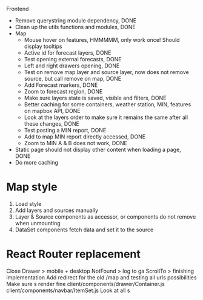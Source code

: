 Frontend

-   Remove querystring module dependency, DONE
-   Clean up the utils functions and modules, DONE
-   Map
    -   Mouse hover on features, HMMMMM, only work once! Should display tooltips
    -   Active id for forecast layers, DONE
    -   Test opening external forecasts, DONE
    -   Left and right drawers opening, DONE
    -   Test on remove map layer and source layer, now does not remove source, but call remove on map, DONE
    -   Add Forecast markers, DONE
    -   Zoom to forecast region, DONE
    -   Make sure layers state is saved, visible and filters, DONE
    -   Better caching for some containers, weather station, MIN, features on mapbox API, DONE
    -   Look at the layers order to make sure it remains the same after all these changes, DONE
    -   Test posting a MIN report, DONE
    -   Add to map MIN report directly accessed, DONE
    -   Zoom to MIN A & B does not work, DONE
-   Static page should not display other content when loading a page, DONE
-   Do more caching

# Map style

1.  Load style
2.  Add layers and sources manually
3.  Layer & Source components as accessor, or components do not remove when unmounting
4.  DataSet components fetch data and set it to the source

# React Router replacement

Close Drawer > mobile + desktop
NotFound > log to ga
ScrollTo > finishing implementation
Add redirect for the old /map and testing all urls possibilities
Make sure <Sponsor>s render fine
client/components/drawer/Container.js
client/components/navbar/ItemSet.js
Look at all <Link>s
